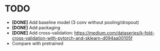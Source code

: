 
# TODO

* **[DONE]** Add baseline model (3 conv without pooling/dropout)
* **[DONE]** Add packaging
* **[DONE]** Add cross-validation: <https://medium.com/dataseries/k-fold-cross-validation-with-pytorch-and-sklearn-d094aa00105f>
* Compare with pretrained
  